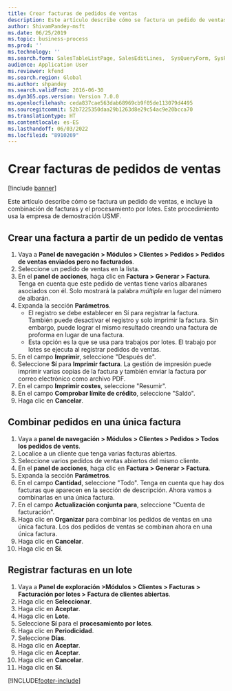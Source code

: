 ```yaml
---
title: Crear facturas de pedidos de ventas
description: Este artículo describe cómo se factura un pedido de ventas, e incluye la combinación de facturas y el procesamiento por lotes.
author: ShivamPandey-msft
ms.date: 06/25/2019
ms.topic: business-process
ms.prod: ''
ms.technology: ''
ms.search.form: SalesTableListPage, SalesEditLines,  SysQueryForm, SysRecurrence
audience: Application User
ms.reviewer: kfend
ms.search.region: Global
ms.author: shpandey
ms.search.validFrom: 2016-06-30
ms.dyn365.ops.version: Version 7.0.0
ms.openlocfilehash: ceda837cae563dab68969cb9f05de113079d4495
ms.sourcegitcommit: 52b7225350daa29b1263d8e29c54ac9e20bcca70
ms.translationtype: HT
ms.contentlocale: es-ES
ms.lasthandoff: 06/03/2022
ms.locfileid: "8910269"
---
```

# <a name="create-sales-order-invoices"></a>Crear facturas de pedidos de ventas

[!include [banner](../../includes/banner.md)]

Este artículo describe cómo se factura un pedido de ventas, e incluye la combinación de facturas y el procesamiento por lotes. Este procedimiento usa la empresa de demostración USMF.


## <a name="create-an-invoice-from-a-sales-order"></a>Crear una factura a partir de un pedido de ventas
1. Vaya a **Panel de navegación > Módulos > Clientes > Pedidos > Pedidos de ventas enviados pero no facturados**.
2. Seleccione un pedido de ventas en la lista. 
3. En el **panel de acciones**, haga clic en **Factura > Generar > Factura**. Tenga en cuenta que este pedido de ventas tiene varios albaranes asociados con él. Solo mostrará la palabra *múltiple* en lugar del número de albarán.  
4. Expanda la sección **Parámetros**.
    - El registro se debe establecer en Sí para registrar la factura. También puede desactivar el registro y solo imprimir la factura. Sin embargo, puede lograr el mismo resultado creando una factura de proforma en lugar de una factura.  
    - Esta opción es la que se usa para trabajos por lotes. El trabajo por lotes se ejecuta al registrar pedidos de ventas.
5. En el campo **Imprimir**, seleccione "Después de".
6. Seleccione **Sí** para **Imprimir factura**. La gestión de impresión puede imprimir varias copias de la factura y también enviar la factura por correo electrónico como archivo PDF.  
7. En el campo **Imprimir costes**, seleccione "Resumir".
8. En el campo **Comprobar límite de crédito**, seleccione "Saldo".
9. Haga clic en **Cancelar**.

## <a name="combine-orders-into-a-single-invoice"></a>Combinar pedidos en una única factura
1. Vaya a **panel de navegación > Módulos > Clientes > Pedidos > Todos los pedidos de vents**.
2. Localice a un cliente que tenga varias facturas abiertas.
3. Seleccione varios pedidos de ventas abiertos del mismo cliente.
4. En el **panel de acciones**, haga clic en **Factura > Generar > Factura**.
5. Expanda la sección **Parámetros**.
6. En el campo **Cantidad**, seleccione "Todo". Tenga en cuenta que hay dos facturas que aparecen en la sección de descripción. Ahora vamos a combinarlas en una única factura.  
7. En el campo **Actualización conjunta para**, seleccione "Cuenta de facturación".
8. Haga clic en **Organizar** para combinar los pedidos de ventas en una única factura. Los dos pedidos de ventas se combinan ahora en una única factura.   
9. Haga clic en **Cancelar**.
10. Haga clic en **Sí**.

## <a name="post-invoices-in-a-batch"></a>Registrar facturas en un lote
1. Vaya a **Panel de exploración >Módulos > Clientes > Facturas > Facturación por lotes > Factura de clientes abiertas**.
2. Haga clic en **Seleccionar**.
3. Haga clic en **Aceptar**.
4. Haga clic en **Lote**.
5. Seleccione **Sí** para el **procesamiento por lotes**.
6. Haga clic en **Periodicidad**.
7. Seleccione **Días**.
8. Haga clic en **Aceptar**.
9. Haga clic en **Aceptar**.
10. Haga clic en **Cancelar**.
11. Haga clic en **Sí**.



[!INCLUDE[footer-include](../../../includes/footer-banner.md)]
